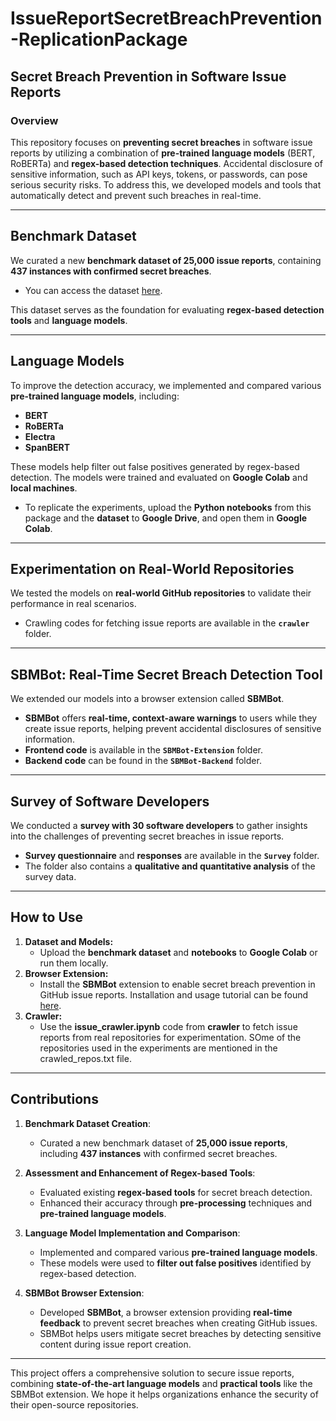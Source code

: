 # **IssueReportSecretBreachPrevention-ReplicationPackage**  
## **Secret Breach Prevention in Software Issue Reports**

### Overview  
This repository focuses on **preventing secret breaches** in software issue reports by utilizing a combination of **pre-trained language models** (BERT, RoBERTa) and **regex-based detection techniques**. Accidental disclosure of sensitive information, such as API keys, tokens, or passwords, can pose serious security risks. To address this, we developed models and tools that automatically detect and prevent such breaches in real-time.

---

## **Benchmark Dataset**  
We curated a new **benchmark dataset of 25,000 issue reports**, containing **437 instances with confirmed secret breaches**.  
- You can access the dataset [here](https://drive.google.com/drive/u/0/folders/1QQ9XltpERkJre-vYXWhSQUYDPg17cvXB).  

This dataset serves as the foundation for evaluating **regex-based detection tools** and **language models**.

---

## **Language Models**  
To improve the detection accuracy, we implemented and compared various **pre-trained language models**, including:  
- **BERT**  
- **RoBERTa**  
- **Electra**  
- **SpanBERT**  

These models help filter out false positives generated by regex-based detection. The models were trained and evaluated on **Google Colab** and **local machines**.  
- To replicate the experiments, upload the **Python notebooks** from this package and the **dataset** to **Google Drive**, and open them in **Google Colab**.

---

## **Experimentation on Real-World Repositories**  
We tested the models on **real-world GitHub repositories** to validate their performance in real scenarios.  
- Crawling codes for fetching issue reports are available in the **`crawler`** folder.

---

## **SBMBot: Real-Time Secret Breach Detection Tool**  
We extended our models into a browser extension called **SBMBot**.  
- **SBMBot** offers **real-time, context-aware warnings** to users while they create issue reports, helping prevent accidental disclosures of sensitive information.  
- **Frontend code** is available in the **`SBMBot-Extension`** folder.  
- **Backend code** can be found in the **`SBMBot-Backend`** folder.

---

## **Survey of Software Developers**  
We conducted a **survey with 30 software developers** to gather insights into the challenges of preventing secret breaches in issue reports.  
- **Survey questionnaire** and **responses** are available in the **`Survey`** folder.  
- The folder also contains a **qualitative and quantitative analysis** of the survey data.

---

## **How to Use**  
1. **Dataset and Models:**  
   - Upload the **benchmark dataset** and **notebooks** to **Google Colab** or run them locally.  
2. **Browser Extension:**  
   - Install the **SBMBot** extension to enable secret breach prevention in GitHub issue reports. Installation and usage tutorial can be found [here](https://youtu.be/rvaP-ddnfv8). 
3. **Crawler:**  
   - Use the **issue_crawler.ipynb** code from **crawler**  to fetch issue reports from real repositories for experimentation. SOme of the repositories used in the experiments are mentioned in the crawled_repos.txt file.

---

## **Contributions**  
1. **Benchmark Dataset Creation**:  
   - Curated a new benchmark dataset of **25,000 issue reports**, including **437 instances** with confirmed secret breaches.

2. **Assessment and Enhancement of Regex-based Tools**:  
   - Evaluated existing **regex-based tools** for secret breach detection.  
   - Enhanced their accuracy through **pre-processing** techniques and **pre-trained language models**.

3. **Language Model Implementation and Comparison**:  
   - Implemented and compared various **pre-trained language models**.  
   - These models were used to **filter out false positives** identified by regex-based detection.

4. **SBMBot Browser Extension**:  
   - Developed **SBMBot**, a browser extension providing **real-time feedback** to prevent secret breaches when creating GitHub issues.  
   - SBMBot helps users mitigate secret breaches by detecting sensitive content during issue report creation.
 

---

This project offers a comprehensive solution to secure issue reports, combining **state-of-the-art language models** and **practical tools** like the SBMBot extension. We hope it helps organizations enhance the security of their open-source repositories.  
